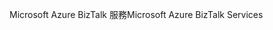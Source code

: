 <span data-ttu-id="d6789-101">Microsoft Azure BizTalk 服務</span><span class="sxs-lookup"><span data-stu-id="d6789-101">Microsoft Azure BizTalk Services</span></span>